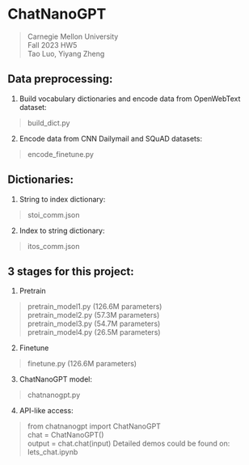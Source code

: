 # ChatNanoGPT
> Carnegie Mellon University \
> Fall 2023 HW5 \
> Tao Luo, Yiyang Zheng

## Data preprocessing:
1. Build vocabulary dictionaries and encode data from OpenWebText dataset:
> build_dict.py
2. Encode data from CNN Dailymail and SQuAD datasets:
> encode_finetune.py

## Dictionaries:
1. String to index dictionary:
> stoi_comm.json
2. Index to string dictionary:
> itos_comm.json

## 3 stages for this project:
1. Pretrain
> pretrain_model1.py (126.6M parameters) \
> pretrain_model2.py (57.3M parameters) \
> pretrain_model3.py (54.7M parameters) \
> pretrain_model4.py (26.5M parameters)

2. Finetune
> finetune.py (126.6M parameters)

3. ChatNanoGPT model:
> chatnanogpt.py

4. API-like access:
> from chatnanogpt import ChatNanoGPT \
> chat = ChatNanoGPT() \
> output = chat.chat(input)
Detailed demos could be found on:
> lets_chat.ipynb
